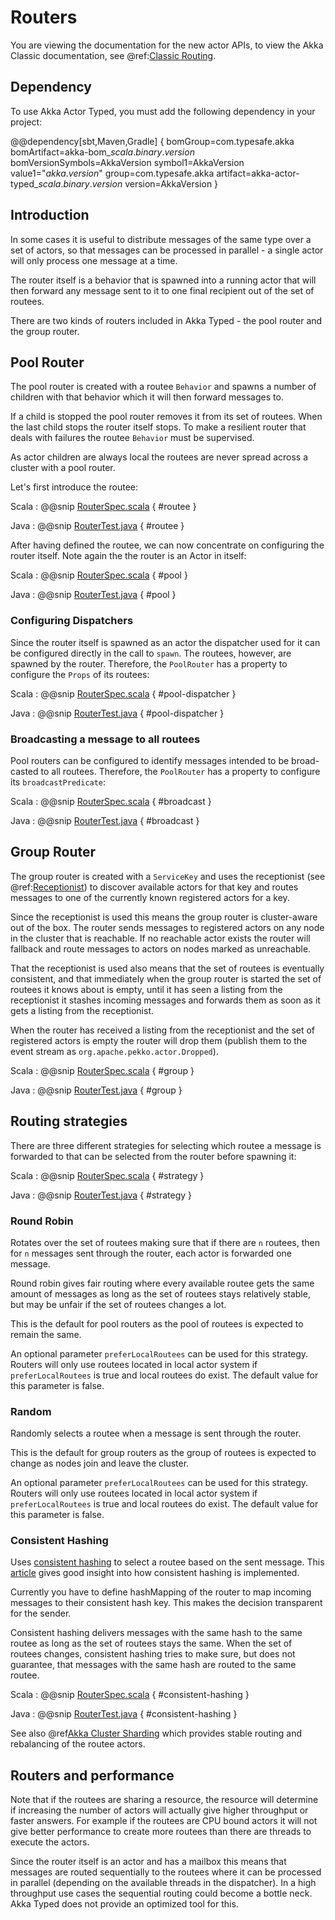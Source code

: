 # Routers

You are viewing the documentation for the new actor APIs, to view the Akka Classic documentation, see @ref:[Classic Routing](../routing.md).

## Dependency

To use Akka Actor Typed, you must add the following dependency in your project:

@@dependency[sbt,Maven,Gradle] {
  bomGroup=com.typesafe.akka bomArtifact=akka-bom_$scala.binary.version$ bomVersionSymbols=AkkaVersion
  symbol1=AkkaVersion
  value1="$akka.version$"
  group=com.typesafe.akka
  artifact=akka-actor-typed_$scala.binary.version$
  version=AkkaVersion
}

## Introduction

In some cases it is useful to distribute messages of the same type over a set of actors, so that messages can be
processed in parallel - a single actor will only process one message at a time.

The router itself is a behavior that is spawned into a running actor that will then forward any message sent to it
to one final recipient out of the set of routees.

There are two kinds of routers included in Akka Typed - the pool router and the group router.

## Pool Router

The pool router is created with a routee `Behavior` and spawns a number of children with that behavior which it will
then forward messages to.

If a child is stopped the pool router removes it from its set of routees. When the last child stops the router itself stops.
To make a resilient router that deals with failures the routee `Behavior` must be supervised.

As actor children are always local the routees are never spread across a cluster with a pool router.

Let's first introduce the routee:

Scala
:  @@snip [RouterSpec.scala](/akka-actor-typed-tests/src/test/scala/docs/org/apache/pekko/typed/RouterSpec.scala) { #routee }

Java
:  @@snip [RouterTest.java](/akka-actor-typed-tests/src/test/java/jdocs/org/apache/pekko/typed/RouterTest.java) { #routee }

After having defined the routee, we can now concentrate on configuring the router itself. Note again the the router is an Actor in itself:

Scala
:  @@snip [RouterSpec.scala](/akka-actor-typed-tests/src/test/scala/docs/org/apache/pekko/typed/RouterSpec.scala) { #pool }

Java
:  @@snip [RouterTest.java](/akka-actor-typed-tests/src/test/java/jdocs/org/apache/pekko/typed/RouterTest.java) { #pool }

### Configuring Dispatchers

Since the router itself is spawned as an actor the dispatcher used for it can be configured directly in the call to `spawn`.
The routees, however, are spawned by the router.
Therefore, the `PoolRouter` has a property to configure the `Props` of its routees:

Scala
:  @@snip [RouterSpec.scala](/akka-actor-typed-tests/src/test/scala/docs/org/apache/pekko/typed/RouterSpec.scala) { #pool-dispatcher }

Java
:  @@snip [RouterTest.java](/akka-actor-typed-tests/src/test/java/jdocs/org/apache/pekko/typed/RouterTest.java) { #pool-dispatcher }

### Broadcasting a message to all routees

Pool routers can be configured to identify messages intended to be broad-casted to all routees.
Therefore, the `PoolRouter` has a property to configure its `broadcastPredicate`:

Scala
:  @@snip [RouterSpec.scala](/akka-actor-typed-tests/src/test/scala/docs/org/apache/pekko/typed/RouterSpec.scala) { #broadcast }

Java
:  @@snip [RouterTest.java](/akka-actor-typed-tests/src/test/java/jdocs/org/apache/pekko/typed/RouterTest.java) { #broadcast }

## Group Router

The group router is created with a `ServiceKey` and uses the receptionist (see @ref:[Receptionist](actor-discovery.md#receptionist)) to discover
available actors for that key and routes messages to one of the currently known registered actors for a key.

Since the receptionist is used this means the group router is cluster-aware out of the box. The router sends
messages to registered actors on any node in the cluster that is reachable. If no reachable actor exists the router
will fallback and route messages to actors on nodes marked as unreachable.

That the receptionist is used also means that the set of routees is eventually consistent, and that immediately when
the group router is started the set of routees it knows about is empty, until it has seen a listing from the receptionist
it stashes incoming messages and forwards them as soon as it gets a listing from the receptionist.  

When the router has received a listing from the receptionist and the set of registered actors is empty the router will
drop them (publish them to the event stream as `org.apache.pekko.actor.Dropped`).

Scala
:  @@snip [RouterSpec.scala](/akka-actor-typed-tests/src/test/scala/docs/org/apache/pekko/typed/RouterSpec.scala) { #group }

Java
:  @@snip [RouterTest.java](/akka-actor-typed-tests/src/test/java/jdocs/org/apache/pekko/typed/RouterTest.java) { #group }

## Routing strategies

There are three different strategies for selecting which routee a message is forwarded to that can be selected
from the router before spawning it:

Scala
:  @@snip [RouterSpec.scala](/akka-actor-typed-tests/src/test/scala/docs/org/apache/pekko/typed/RouterSpec.scala) { #strategy }

Java
:  @@snip [RouterTest.java](/akka-actor-typed-tests/src/test/java/jdocs/org/apache/pekko/typed/RouterTest.java) { #strategy }

### Round Robin

Rotates over the set of routees making sure that if there are `n` routees, then for `n` messages
sent through the router, each actor is forwarded one message.

Round robin gives fair routing where every available routee gets the same amount of messages as long as the set
of routees stays relatively stable, but may be unfair if the set of routees changes a lot.

This is the default for pool routers as the pool of routees is expected to remain the same.

An optional parameter `preferLocalRoutees` can be used for this strategy. Routers will only use routees located in local actor system if `preferLocalRoutees` is true and local routees do exist. The default value for this parameter is false.

### Random

Randomly selects a routee when a message is sent through the router.

This is the default for group routers as the group of routees is expected to change as nodes join and leave the cluster.

An optional parameter `preferLocalRoutees` can be used for this strategy. Routers will only use routees located in local actor system if `preferLocalRoutees` is true and local routees do exist. The default value for this parameter is false.

### Consistent Hashing

Uses [consistent hashing](https://en.wikipedia.org/wiki/Consistent_hashing) to select a routee based
on the sent message. This [article](http://www.tom-e-white.com/2007/11/consistent-hashing.html)
gives good insight into how consistent hashing is implemented.

Currently you have to define hashMapping of the router to map incoming messages to their consistent
hash key. This makes the decision transparent for the sender.

Consistent hashing delivers messages with the same hash to the same routee as long as the set of routees stays the same.
When the set of routees changes, consistent hashing tries to make sure, but does not guarantee, that messages with the same hash are routed to the same routee.


Scala
:  @@snip [RouterSpec.scala](/akka-actor-typed-tests/src/test/scala/docs/org/apache/pekko/typed/RouterSpec.scala) { #consistent-hashing }

Java
:  @@snip [RouterTest.java](/akka-actor-typed-tests/src/test/java/jdocs/org/apache/pekko/typed/RouterTest.java) { #consistent-hashing }

See also @ref[Akka Cluster Sharding](cluster-sharding.md) which provides stable routing and rebalancing of the routee actors.

## Routers and performance

Note that if the routees are sharing a resource, the resource will determine if increasing the number of
actors will actually give higher throughput or faster answers. For example if the routees are CPU bound actors
it will not give better performance to create more routees than there are threads to execute the actors.

Since the router itself is an actor and has a mailbox this means that messages are routed sequentially to the routees
where it can be processed in parallel (depending on the available threads in the dispatcher).
In a high throughput use cases the sequential routing could become a bottle neck. Akka Typed does not provide an optimized tool for this.
